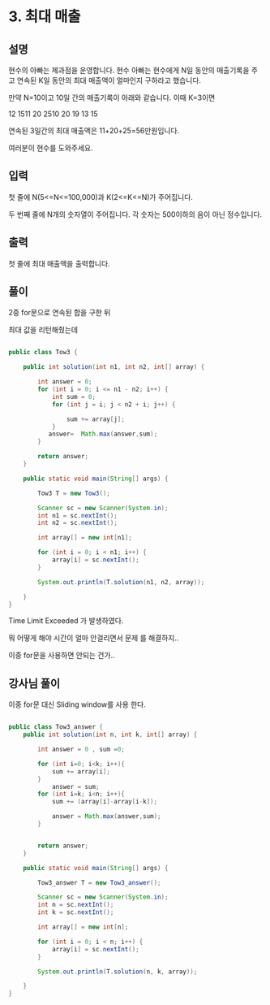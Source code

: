 # 3. 최대 매출

## 설명

현수의 아빠는 제과점을 운영합니다. 현수 아빠는 현수에게 N일 동안의 매출기록을 주고 연속된 K일 동안의 최대 매출액이 얼마인지 구하라고 했습니다.

만약 N=10이고 10일 간의 매출기록이 아래와 같습니다. 이때 K=3이면

12 1511 20 2510 20 19 13 15

연속된 3일간의 최대 매출액은 11+20+25=56만원입니다.

여러분이 현수를 도와주세요.


## 입력
첫 줄에 N(5<=N<=100,000)과 K(2<=K<=N)가 주어집니다.

두 번째 줄에 N개의 숫자열이 주어집니다. 각 숫자는 500이하의 음이 아닌 정수입니다.


## 출력
첫 줄에 최대 매출액을 출력합니다.

## 풀이

2중 for문으로 연속된 합을 구한 뒤 

최대 값을 리턴해줬는데



```java

public class Tow3 {

    public int solution(int n1, int n2, int[] array) {

        int answer = 0;
        for (int i = 0; i <= n1 - n2; i++) {
            int sum = 0;
            for (int j = i; j < n2 + i; j++) {

                sum += array[j];
            }
           answer=  Math.max(answer,sum);
        }

        return answer;
    }

    public static void main(String[] args) {

        Tow3 T = new Tow3();

        Scanner sc = new Scanner(System.in);
        int n1 = sc.nextInt();
        int n2 = sc.nextInt();

        int array[] = new int[n1];

        for (int i = 0; i < n1; i++) {
            array[i] = sc.nextInt();
        }

        System.out.println(T.solution(n1, n2, array));

    }
}

```

Time Limit Exceeded 가 발생하였다.

뭐 어떻게 해야 시간이 얼마 안걸리면서 문제 를 해결하지..

이중 for문을 사용하면 안되는 건가..

## 강사님 풀이

이중 for문 대신 Sliding window를 사용 한다.

```java

public class Tow3_answer {
    public int solution(int n, int k, int[] array) {

        int answer = 0 , sum =0;

        for (int i=0; i<k; i++){
            sum += array[i];
        }
            answer = sum;
        for (int i=k; i<n; i++){
            sum += (array[i]-array[i-k]);

            answer = Math.max(answer,sum);
        }


        return answer;
    }

    public static void main(String[] args) {

        Tow3_answer T = new Tow3_answer();

        Scanner sc = new Scanner(System.in);
        int n = sc.nextInt();
        int k = sc.nextInt();

        int array[] = new int[n];

        for (int i = 0; i < n; i++) {
            array[i] = sc.nextInt();
        }

        System.out.println(T.solution(n, k, array));

    }
}
```